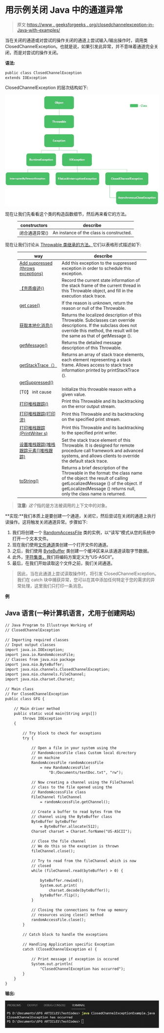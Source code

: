 # 用示例关闭 Java 中的通道异常

> 原文:[https://www . geeksforgeeks . org/closedchannelexception-in-Java-with-examples/](https://www.geeksforgeeks.org/closedchannelexception-in-java-with-examples/)

当在关闭的通道或对尝试的操作关闭的通道上尝试输入/输出操作时，调用类 ClosedChannelException。也就是说，如果引发此异常，并不意味着通道完全关闭，而是对尝试的操作关闭。

**语法:**

```
public class ClosedChannelException
extends IOException
```

ClosedChannelException 的层次结构如下:

![](img/da97619d8351cfc56fc439e7b40ab2dd.png)

现在让我们先看看这个类的构造函数细节，然后再来看它的方法。

<figure class="table">

| constructors | describe |
| --- | --- |
| 闭合通道异常() | An instance of the class is constructed. |

</figure>

现在让我们讨论从 [Throwable 类继承的方法。](https://www.geeksforgeeks.org/throwable-class-in-java-with-examples/)它们以表格形式描述如下:

<figure class="table">

| way | describe |
| --- | --- |
| [Add suppressed (throws exceptions)](https://www.geeksforgeeks.org/throwable-addsuppressed-method-in-java-with-examples/?ref=rp) | Add this exception to the suppressed exception in order to schedule this exception. |
| [【充质痕迹()](https://www.geeksforgeeks.org/throwable-fillinstacktrace-method-in-java/) | Record the current state information of the stack frame of the current thread in this Throwable object, and fill in the execution stack trace. |
| [get case()](https://www.geeksforgeeks.org/throwable-getcause-method-in-java-with-examples/?ref=rp) | If the reason is unknown, return the reason or null of the Throwable. |
| [获取本地化消息()](https://www.geeksforgeeks.org/throwable-getlocalizedmessage-method-in-java-with-examples/) | Returns the localized description of this Throwable. Subclasses can override descriptions. If the subclass does not override this method, the result will be the same as that of getMessage (). |
| [getMessage()](https://www.geeksforgeeks.org/throwable-getmessage-method-in-java-with-examples/?ref=rp) | Returns the detailed message description of this Throwable. |
| [getStackTrace（）](https://www.geeksforgeeks.org/throwable-getstacktrace-method-in-java-with-examples/) | Returns an array of stack trace elements, each element representing a stack frame. Allows access to stack trace information printed by printStackTrace (). |
| [getSuppressed()](https://www.geeksforgeeks.org/throwable-getsuppressed-method-in-java-with-examples/?ref=rp) |  |
| [T0】 init cause | Initialize this throwable reason with a given value. |
| [打印堆栈跟踪()](https://www.geeksforgeeks.org/throwable-printstacktrace-method-in-java-with-examples/?ref=rp) | Print this Throwable and its backtracking on the error output stream. |
| [打印堆栈跟踪(打印流)](https://www.geeksforgeeks.org/throwable-printstacktrace-method-in-java-with-examples/?ref=rp) | Print this Throwable and its backtracking on the specified print stream. |
| [打印堆栈跟踪(PrintWriter s)](https://www.geeksforgeeks.org/throwable-printstacktrace-method-in-java-with-examples/?ref=rp) | Print this Throwable and its backtracking to the specified print writer. |
| [设置堆栈跟踪(堆栈跟踪元素[]堆栈跟踪)](https://www.geeksforgeeks.org/throwable-setstacktrace-method-in-java-with-examples/?ref=rp) | Set the stack trace element of this Throwable. It is designed for remote procedure call framework and advanced systems, and allows clients to override the default stack trace. |
| [toString()](https://www.geeksforgeeks.org/throwable-tostring-method-in-java-with-examples/?ref=rp) | Returns a brief description of the Throwable in the format: the class name of the object: the result of calling getLocalizedMessage () of the object. If getLocalizedMessage () returns null, only the class name is returned. |

</figure>

> **注意:** *这个*指的是方法被调用的上下文中的对象。

**实现:**我们本质上是要创建一个通道，关闭它，然后尝试在关闭的通道上执行读操作。这将触发关闭通道异常。步骤如下:

1.  我们将创建一个 [RandomAccessFile](https://www.geeksforgeeks.org/java-io-randomaccessfile-class-method-set-1/) 类的实例，以“读写”模式从您的系统中打开一个文本文件。
2.  现在我们使用[文件通道](https://www.geeksforgeeks.org/filechannel-class-trylock-method-in-java-with-examples/)类创建一个打开文件的通道。
3.  之后，我们使用 [ByteBuffer](https://www.geeksforgeeks.org/java-nio-bytebuffer-class-in-java/) 类创建一个缓冲区来从该通道读取字节数据。
4.  此外，[字符集类，](https://www.geeksforgeeks.org/charset-name-method-in-java-with-examples/)我们将编码方案定义为“US-ASCII”。
5.  最后，在我们开始读取这个文件之前，我们关闭通道。

> 因此，当在此通道上尝试读取操作时，将引发 ClosedChannelException。我们在 catch 块中捕获异常，您可以在其中添加任何特定于您的需求的异常处理，这里我们只打印一条消息。

**例**

## Java 语言(一种计算机语言，尤用于创建网站)

```
// Java Program to Illustraye Working of
// ClosedChannelException

// Importing required classes
// Input output classes
import java.io.IOException;
import java.io.RandomAccessFile;
// Classes from java.nio package
import java.nio.ByteBuffer;
import java.nio.channels.ClosedChannelException;
import java.nio.channels.FileChannel;
import java.nio.charset.Charset;

// Main class
// For ClosedChannelException
public class GFG {

    // Main driver method
    public static void main(String args[])
        throws IOException
    {

        // Try block to check for exceptions
        try {

            // Open a file in your system using the
            // RandomAccessFile class Custom local directory
            // on machine
            RandomAccessFile randomAccessFile
                = new RandomAccessFile(
                    "D:/Documents/textDoc.txt", "rw");

            // Now creating a channel using the FileChannel
            // class to the file opened using the
            // RandomAccessFile class
            FileChannel fileChannel
                = randomAccessFile.getChannel();

            // Create a buffer to read bytes from the
            // channel using the ByteBuffer class
            ByteBuffer byteBuffer
                = ByteBuffer.allocate(512);
            Charset charset = Charset.forName("US-ASCII");

            // Close the file channel
            // We do this so the exception is thrown
            fileChannel.close();

            // Try to read from the fileChannel which is now
            // closed
            while (fileChannel.read(byteBuffer) > 0) {

                byteBuffer.rewind();
                System.out.print(
                    charset.decode(byteBuffer));
                byteBuffer.flip();
            }

            // Closing the connections to free up memory
            // resources using close() method
            randomAccessFile.close();
        }

        // Catch block to handle the exceptions

        // Handling Application specific Exception
        catch (ClosedChannelException e) {

            // Print message if exception is occured
            System.out.println(
                "ClosedChannelException has occurred");
        }
    }
}
```

**输出:**

![](img/0a274ce4154c1bc7f3a0442c6869d649.png)